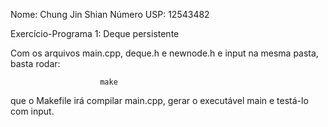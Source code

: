 Nome: Chung Jin Shian
Número USP: 12543482

Exercício-Programa 1: Deque persistente

Com os arquivos main.cpp, deque.h e newnode.h e input na mesma pasta, basta rodar:

   						make

que o Makefile irá compilar main.cpp, gerar o executável main e testá-lo com input.
